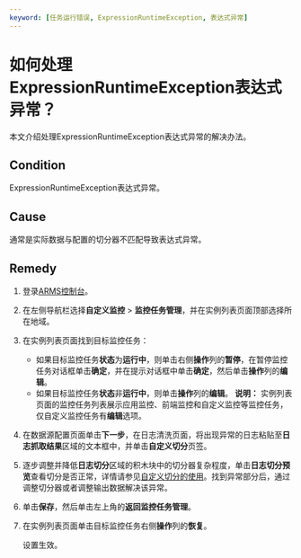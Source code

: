 ```yaml
---
keyword: [任务运行错误, ExpressionRuntimeException, 表达式异常]
---
```


# 如何处理ExpressionRuntimeException表达式异常？

本文介绍处理ExpressionRuntimeException表达式异常的解决办法。

## Condition

ExpressionRuntimeException表达式异常。

## Cause

通常是实际数据与配置的切分器不匹配导致表达式异常。

## Remedy

1.  登录[ARMS控制台](https://arms.console.aliyun.com/#/home)。

2.  在左侧导航栏选择**自定义监控** \> **监控任务管理**，并在实例列表页面顶部选择所在地域。

3.  在实例列表页面找到目标监控任务：

    -   如果目标监控任务**状态**为**运行中**，则单击右侧**操作**列的**暂停**，在暂停监控任务对话框单击**确定**，并在提示对话框中单击**确定**，然后单击**操作**列的**编辑**。
    -   如果目标监控任务**状态**非**运行中**，则单击**操作**列的**编辑**。
    **说明：** 实例列表页面的监控任务列表展示应用监控、前端监控和自定义监控等监控任务，仅自定义监控任务有**编辑**选项。

4.  在数据源配置页面单击**下一步**，在日志清洗页面，将出现异常的日志粘贴至**日志抓取结果**区域的文本框中，并单击**自定义切分**页签。

5.  逐步调整并降低**日志切分**区域的积木块中的切分器复杂程度，单击**日志切分预览**查看切分是否正常，详情请参见[自定义切分的使用](/cn.zh-CN/自定义监控/日志清洗进阶教程/自定义切分的使用.md)。找到异常部分后，通过调整切分器或者调整输出数据解决该异常。

6.  单击**保存**，然后单击左上角的**返回监控任务管理**。

7.  在实例列表页面单击目标监控任务右侧**操作**列的**恢复**。

    设置生效。



